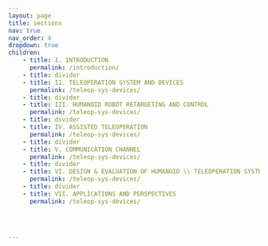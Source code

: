 ```yaml
---
layout: page
title: sections
nav: true
nav_order: 4
dropdown: true
children: 
    - title: I. INTRODUCTION
      permalink: /introduction/
    - title: divider
    - title: II. TELEOPERATION SYSTEM AND DEVICES
      permalink: /teleop-sys-devices/
    - title: divider
    - title: III. HUMANOID ROBOT RETARGETING AND CONTROL
      permalink: /teleop-sys-devices/
    - title: divider
    - title: IV. ASSISTED TELEOPERATION
      permalink: /teleop-sys-devices/
    - title: divider
    - title: V. COMMUNICATION CHANNEL
      permalink: /teleop-sys-devices/
    - title: divider
    - title: VI. DESIGN & EVALUATION OF HUMANOID \\ TELEOPERATION SYSTEM
      permalink: /teleop-sys-devices/
    - title: divider
    - title: VII. APPLICATIONS AND PERSPECTIVES
      permalink: /teleop-sys-devices/
    

    

---
```

<!--
children: 
    - title: publications
      permalink: /publications/
    - title: divider
    - title: projects
      permalink: /projects/
-->